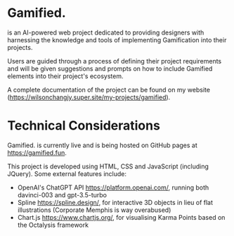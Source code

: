 # Gamified.
is an AI-powered web project dedicated to providing designers with harnessing the knowledge and tools of implementing Gamification into their projects.

Users are guided through a process of defining their project requirements and will be given suggestions and prompts on how to include Gamified elements into their project's ecosystem.

A complete documentation of the project can be found on my website (https://wilsonchangjy.super.site/my-projects/gamified).

# Technical Considerations
Gamified. is currently live and is being hosted on GitHub pages at https://gamified.fun.

This project is developed using HTML, CSS and JavaScript (including JQuery). Some external features include:
- OpenAI's ChatGPT API https://platform.openai.com/, running both davinci-003 and gpt-3.5-turbo
- Spline https://spline.design/, for interactive 3D objects in lieu of flat illustrations (Corporate Memphis is way overabused)
- Chart.js https://www.chartjs.org/, for visualising Karma Points based on the Octalysis framework
